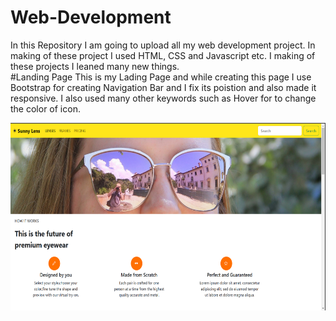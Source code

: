 # Web-Development
In this Repository I am going to upload all my web development project. In making of these project I used HTML, CSS  and Javascript etc. I making of these projects I leaned many new things.  
#Landing Page
This is my Lading Page and while creating this page I use Bootstrap for creating Navigation Bar and I fix its poistion and also made it responsive.
I also used many other keywords such as Hover for to change the color of icon.

<img src= "./Landing Page.png" width=600 height=300>

